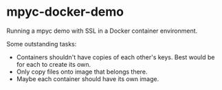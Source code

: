 # mpyc-docker-demo

Running a mpyc demo with SSL in a Docker container environment.

Some outstanding tasks:

- Containers shouldn't have copies of each other's keys. Best would be for each to create its own.
- Only copy files onto image that belongs there.
- Maybe each container should have its own image.